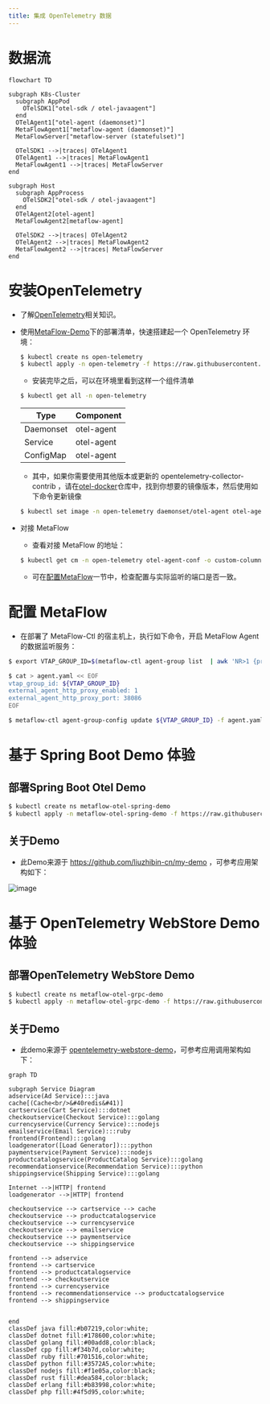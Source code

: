 ```yaml
---
title: 集成 OpenTelemetry 数据
---
```


# 数据流

```mermaid
flowchart TD

subgraph K8s-Cluster
  subgraph AppPod
    OTelSDK1["otel-sdk / otel-javaagent"]
  end
  OTelAgent1["otel-agent (daemonset)"]
  MetaFlowAgent1["metaflow-agent (daemonset)"]
  MetaFlowServer["metaflow-server (statefulset)"]

  OTelSDK1 -->|traces| OTelAgent1
  OTelAgent1 -->|traces| MetaFlowAgent1
  MetaFlowAgent1 -->|traces| MetaFlowServer
end

subgraph Host
  subgraph AppProcess
    OTelSDK2["otel-sdk / otel-javaagent"]
  end
  OTelAgent2[otel-agent]
  MetaFlowAgent2[metaflow-agent]

  OTelSDK2 -->|traces| OTelAgent2
  OTelAgent2 -->|traces| MetaFlowAgent2
  MetaFlowAgent2 -->|traces| MetaFlowServer
end
```

# 安装OpenTelemetry

- 了解[OpenTelemetry](https://opentelemetry.io/docs/)相关知识。

- 使用[MetaFlow-Demo](https://github.com/metaflowys/metaflow-demo)下的部署清单，快速搭建起一个 OpenTelemetry 环境：

  ```bash
  $ kubectl create ns open-telemetry
  $ kubectl apply -n open-telemetry -f https://raw.githubusercontent.com/metaflowys/metaflow-demo/main/OpenTelemetry/open-telemetry.yaml
  ```

  - 安装完毕之后，可以在环境里看到这样一个组件清单

  ```bash
  $ kubectl get all -n open-telemetry
  ```

  | Type | Component |
  | --- | --- |
  | Daemonset | otel-agent | 
  | Service | otel-agent |
  | ConfigMap | otel-agent |

  - 其中，如果你需要使用其他版本或更新的 opentelemetry-collector-contrib ，请在[otel-docker](https://hub.docker.com/r/otel/opentelemetry-collector-contrib/tags)仓库中，找到你想要的镜像版本，然后使用如下命令更新镜像

  ```bash
  $ kubectl set image -n open-telemetry daemonset/otel-agent otel-agent=otel/opentelemetry-collector-contrib:${LASTEST_TAG}
  ```

- 对接 MetaFlow
  - 查看对接 MetaFlow 的地址：

  ```bash
  $ kubectl get cm -n open-telemetry otel-agent-conf -o custom-columns=DATA:.data | grep -A 1 otlphttp
  ```
  - 可在[配置MetaFlow](#配置-metaflow)一节中，检查配置与实际监听的端口是否一致。

# 配置 MetaFlow

- 在部署了 MetaFlow-Ctl 的宿主机上，执行如下命令，开启 MetaFlow Agent 的数据监听服务：

```bash
$ export VTAP_GROUP_ID=$(metaflow-ctl agent-group list  | awk 'NR>1 {print $2}')

$ cat > agent.yaml << EOF
vtap_group_id: ${VTAP_GROUP_ID}
external_agent_http_proxy_enabled: 1
external_agent_http_proxy_port: 38086
EOF

$ metaflow-ctl agent-group-config update ${VTAP_GROUP_ID} -f agent.yaml
```

# 基于 Spring Boot Demo 体验

## 部署Spring Boot Otel Demo

```bash
$ kubectl create ns metaflow-otel-spring-demo
$ kubectl apply -n metaflow-otel-spring-demo -f https://raw.githubusercontent.com/metaflowys/metaflow-demo/main/Spring-Boot-Demo/springboot-otel-demo.yaml
```

## 关于Demo

- 此Demo来源于 https://github.com/liuzhibin-cn/my-demo ，可参考应用架构如下：

![image](https://camo.githubusercontent.com/a3ea4d518362321ddafa7f92223d2790d5086f5c4fd9a8feadfb76602ae6fe84/68747470733a2f2f7269636869652d6c656f2e6769746875622e696f2f79647265732f696d672f31302f3138302f313031342f6172636869746563747572652e706e67)


# 基于 OpenTelemetry WebStore Demo 体验

## 部署OpenTelemetry WebStore Demo

```bash
$ kubectl create ns metaflow-otel-grpc-demo
$ kubectl apply -n metaflow-otel-grpc-demo -f https://raw.githubusercontent.com/metaflowys/metaflow-demo/main/OpenTelemetry-WebStore-Demo/otel-webstore-demo.yaml
```

## 关于Demo

- 此demo来源于 [opentelemetry-webstore-demo](https://github.com/open-telemetry/opentelemetry-demo-webstore)，可参考应用调用架构如下：

```mermaid
graph TD

subgraph Service Diagram
adservice(Ad Service):::java
cache[(Cache<br/>&#40redis&#41)]
cartservice(Cart Service):::dotnet
checkoutservice(Checkout Service):::golang
currencyservice(Currency Service):::nodejs
emailservice(Email Service):::ruby
frontend(Frontend):::golang
loadgenerator([Load Generator]):::python
paymentservice(Payment Service):::nodejs
productcatalogservice(ProductCatalog Service):::golang
recommendationservice(Recommendation Service):::python
shippingservice(Shipping Service):::golang

Internet -->|HTTP| frontend
loadgenerator -->|HTTP| frontend

checkoutservice --> cartservice --> cache
checkoutservice --> productcatalogservice
checkoutservice --> currencyservice
checkoutservice --> emailservice
checkoutservice --> paymentservice
checkoutservice --> shippingservice

frontend --> adservice
frontend --> cartservice
frontend --> productcatalogservice
frontend --> checkoutservice
frontend --> currencyservice
frontend --> recommendationservice --> productcatalogservice
frontend --> shippingservice


end
classDef java fill:#b07219,color:white;
classDef dotnet fill:#178600,color:white;
classDef golang fill:#00add8,color:black;
classDef cpp fill:#f34b7d,color:white;
classDef ruby fill:#701516,color:white;
classDef python fill:#3572A5,color:white;
classDef nodejs fill:#f1e05a,color:black;
classDef rust fill:#dea584,color:black;
classDef erlang fill:#b83998,color:white;
classDef php fill:#4f5d95,color:white;
```
